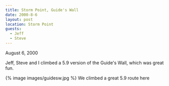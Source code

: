 ```yaml
---
title: Storm Point, Guide's Wall
date: 2000-8-6
layout: post
location: Storm Point
guests:
  - Jeff
  - Steve
---
```


August 6, 2000

Jeff, Steve and I climbed a 5.9 version of the Guide's Wall, which was great
fun.

{% image images/guidesw.jpg %}
We climbed a great 5.9 route here

